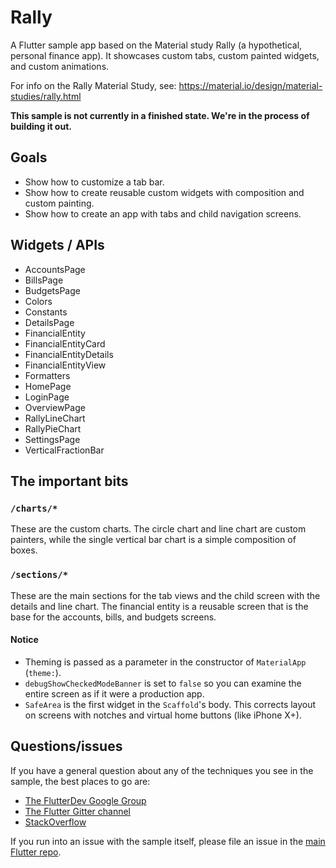 # Rally

A Flutter sample app based on the Material study Rally (a hypothetical, personal finance app). It
showcases custom tabs, custom painted widgets, and custom animations.

For info on the Rally Material Study, see: https://material.io/design/material-studies/rally.html

**This sample is not currently in a finished state. We're in the process
of building it out.**

## Goals

* Show how to customize a tab bar.
* Show how to create reusable custom widgets with composition and custom painting.
* Show how to create an app with tabs and child navigation screens.

## Widgets / APIs

* AccountsPage
* BillsPage
* BudgetsPage
* Colors
* Constants
* DetailsPage
* FinancialEntity
* FinancialEntityCard
* FinancialEntityDetails
* FinancialEntityView
* Formatters
* HomePage
* LoginPage
* OverviewPage
* RallyLineChart
* RallyPieChart
* SettingsPage
* VerticalFractionBar

## The important bits

### `/charts/*`

These are the custom charts. The circle chart and line chart are custom painters,
while the single vertical bar chart is a simple composition of boxes.

### `/sections/*`

These are the main sections for the tab views and the child screen with the details and line chart.
The financial entity is a reusable screen that is the base for the accounts, bills, and budgets
screens.

#### Notice

* Theming is passed as a parameter in the constructor of `MaterialApp` (`theme:`).
* `debugShowCheckedModeBanner` is set to `false` so you can examine the entire screen as if it were a production app.
* `SafeArea` is the first widget in the `Scaffold`'s body. This corrects layout on screens with notches and virtual
    home buttons (like iPhone X+).

## Questions/issues

If you have a general question about any of the techniques you see in
the sample, the best places to go are:

* [The FlutterDev Google Group](https://groups.google.com/forum/#!forum/flutter-dev)
* [The Flutter Gitter channel](https://gitter.im/flutter/flutter)
* [StackOverflow](https://stackoverflow.com/questions/tagged/flutter)

If you run into an issue with the sample itself, please file an issue
in the [main Flutter repo](https://github.com/flutter/flutter/issues).